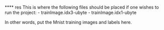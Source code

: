 **** res
This is where the following files should be placed if one wishes to run the project:
    - trainImage.idx3-ubyte
    - trainImage.idx1-ubyte

In other words, put the Mnist training images and labels here.

